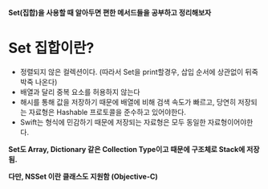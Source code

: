**Set(집합)을 사용할 때 알아두면 편한 메서드들을 공부하고 정리해보자**

# Set 집합이란?

- 정렬되지 않은 컬렉션이다. (따라서 Set을 print할경우, 삽입 순서에 상관없이 뒤죽박죽 나온다)
- 배열과 달리 중복 요소를 허용하지 않는다
- 해시를 통해 값을 저장하기 때문에 배열에 비해 검색 속도가 빠르고, 당연히 저장되는 자료형은 Hashable 프로토콜을 준수하고 있어야한다.
- Swift는 형식에 민감하기 때문에 저장되는 자료형은 모두 동일한 자료형이어야한다.

**Set도 Array, Dictionary 같은 Collection Type이고 때문에 구조체로 Stack에 저장됨.**  

**다만, NSSet 이란 클래스도 지원함 (Objective-C)**
